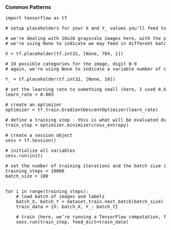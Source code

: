 

### Common Patterns

<pre>
import tensorflow as tf

# setup placeholders for your X and Y_ values you'll feed to the training function

# we're dealing with 28x28 grayscale images here, with the pixels flattened, thus the 784, 1
# we're using None to indicate we may feed in different batch sizes

X = tf.placeholder(tf.int32, [None, 784, 1])

# 10 possible categories for the image, digit 0-9
# again, we're using None to indicate a variable number of cases

Y_ = tf.placeholder(tf.int32, [None, 10])

# set the learning rate to something small (here, I used 0.003, which didn't blow up the weights)
learn_rate = 0.003

# create an optimizer
optimizer = tf.train.GradientDescentOptimizer(learn_rate)

# define a training step - this is what will be evaluated during each step of the training
train_step = optimizer.minimize(cross_entropy)

# create a session object
sess = tf.Session()

# initialize all variables
sess.run(init)

# set the number of training iterations and the batch size (number of cases to feed to the model on each training iteration)
training_steps = 10000
batch_size = 100


for i in range(training_steps):
    # load batch of images and labels
    batch_X, batch_Y = dataset.train.next_batch(batch_size)
    train_data = {X: batch_X, Y_: batch_Y}

    # train (here, we’re running a TensorFlow computation, feeding placeholders
    sess.run(train_step, feed_dict=train_data)

</pre>
